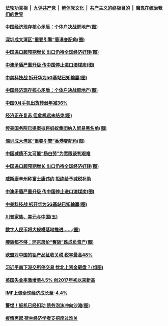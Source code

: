 

####  [法轮功真相](../../../../basic/blob/master/README.md?t=10151902) &nbsp;|&nbsp; [九评共产党](../../../../9ping.md/blob/master/README.md?t=10151902) &nbsp;|&nbsp; [解体党文化](../../../../jtdwh.md/blob/master/README.md?t=10151902)  &nbsp;|&nbsp; [共产主义的终极目的](../../../../gczydzjmd.md/blob/master/README.md?t=10151902) &nbsp;|&nbsp; [魔鬼在统治我们的世界](../../../../mgztzwmdsj.md/blob/master/README.md?t=10151902) 

#### [中国经济现存核心矛盾：个体户决战房地产(图)](../pages/p5/949291.md?t=10151902) 


#### [深圳成大湾区“重要引擎”香港变配角(图)](../pages/p5/949301.md?t=10151902) 

#### [中国进口超预期增长 出口仍待全球经济好转(图)](../pages/p5/949273.md?t=10151902) 

#### [中澳矛盾严重升级 传中国停止进口澳煤炭(图)](../pages/p5/949260.md?t=10151902) 

#### [中美科技战 拆开华为5G基站已知输赢(图)](../pages/p5/949163.md?t=10151902) 

#### [中国经济现存核心矛盾：个体户决战房地产(图)](../pages/p5/949291.md?t=10151902) 


#### [中国9月手机出货转弱年减36%](../pages/p5/949309.md?t=10151902) 

#### [经济正在复苏 但危机远未结束(图)](../pages/p5/949281.md?t=10151902) 

#### [传美国务院已提案拟将蚂蚁集团纳入贸易黑名单(图)](../pages/p5/949307.md?t=10151902) 

#### [深圳成大湾区“重要引擎”香港变配角(图)](../pages/p5/949301.md?t=10151902) 

#### [中国减债不太可能“杨白劳”为宽限谈判艰难](../pages/p5/949295.md?t=10151902) 

#### [中国进口超预期增长 出口仍待全球经济好转(图)](../pages/p5/949273.md?t=10151902) 

#### [威斯康辛州称富士康违约 拒绝给予减税补助](../pages/p5/949263.md?t=10151902) 

#### [中澳矛盾严重升级 传中国停止进口澳煤炭(图)](../pages/p5/949260.md?t=10151902) 

#### [中美科技战 拆开华为5G基站已知输赢(图)](../pages/p5/949163.md?t=10151902) 

#### [川普家族、美元与中国(五)](../pages/p5/949199.md?t=10151902) 

#### [数字人民币将大规模落地推进……(图)](../pages/p5/949189.md?t=10151902) 

#### [腰斩都不够：环京房价“臀斩”跌成负资产(图)](../pages/p5/949190.md?t=10151902) 

#### [欧盟对中国的铝产品征收关税 税率最高48%](../pages/p5/949166.md?t=10151902) 

#### [习近平南下港交所停交易 忧北上资金砸盘？(组图)](../pages/p5/949153.md?t=10151902) 

#### [英国失业率激增至4.5% 创2017年初以来新高](../pages/p5/949141.md?t=10151902) 

#### [IMF上调全球经济成长至-4.4%](../pages/p5/949139.md?t=10151902) 

#### [警惕！扳机已经扣动 债务泡沫冲向沙滩(图)](../pages/p5/949135.md?t=10151902) 

#### [疫情再起 荷兰经济学者支招度过难关](../pages/p5/949133.md?t=10151902) 

